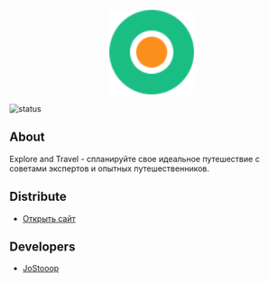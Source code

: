 <p align="center">
      <img src="img/logo.svg" width="150" height="150">
</p>

<p align="left">
   <img src="https://img.shields.io/badge/Status-%D0%A0%D0%B0%D0%B7%D1%80%D0%B0%D0%B1%D0%BE%D1%82%D0%BA%D0%B0%20%D0%BF%D1%80%D0%B8%D0%BE%D1%81%D1%82%D0%B0%D0%BD%D0%BE%D0%B2%D0%BB%D0%B5%D0%BD%D0%B0-red" alt="status">
</p>

## About

Explore and Travel - спланируйте свое идеальное путешествие с советами экспертов и опытных путешественников.

## Distribute

- [Открыть сайт](https://jostooop.github.io/website--explore-and-travel/)


## Developers

- [JoStooop](https://github.com/JoStooop)
